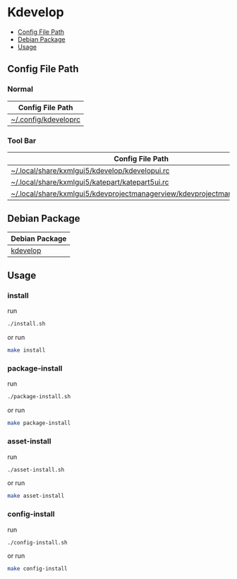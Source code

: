 

# Kdevelop

* [Config File Path](#config-file-path)
* [Debian Package](#debian-package)
* [Usage](#usage)




## Config File Path


### Normal

| Config File Path |
| --- |
| [~/.config/kdeveloprc](./asset/overlay/etc/skel/.config/kdeveloprc) |


### Tool Bar

| Config File Path |
| --- |
| [~/.local/share/kxmlgui5/kdevelop/kdevelopui.rc](./asset/overlay/etc/skel/.local/share/kxmlgui5/kdevelop/kdevelopui.rc) |
| [~/.local/share/kxmlgui5/katepart/katepart5ui.rc](./asset/overlay/etc/skel/.local/share/kxmlgui5/katepart/katepart5ui.rc) |
| [~/.local/share/kxmlgui5/kdevprojectmanagerview/kdevprojectmanagerview.rc](./asset/overlay/etc/skel/.local/share/kxmlgui5/kdevprojectmanagerview/kdevprojectmanagerview.rc) |




## Debian Package

| Debian Package |
| --- |
| [kdevelop](https://packages.debian.org/stable/kdevelop) |




## Usage


### install

run

``` sh
./install.sh
```

or run

``` sh
make install
```


### package-install

run

``` sh
./package-install.sh
```

or run

``` sh
make package-install
```


### asset-install

run

``` sh
./asset-install.sh
```

or run

``` sh
make asset-install
```


### config-install

run

``` sh
./config-install.sh
```

or run

``` sh
make config-install
```
